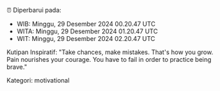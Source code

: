 ⏰ Diperbarui pada:
- WIB: Minggu, 29 Desember 2024 00.20.47 UTC
- WITA: Minggu, 29 Desember 2024 01.20.47 UTC
- WIT: Minggu, 29 Desember 2024 02.20.47 UTC

Kutipan Inspiratif:
"Take chances, make mistakes. That's how you grow. Pain nourishes your courage. You have to fail in order to practice being brave."


Kategori: motivational

